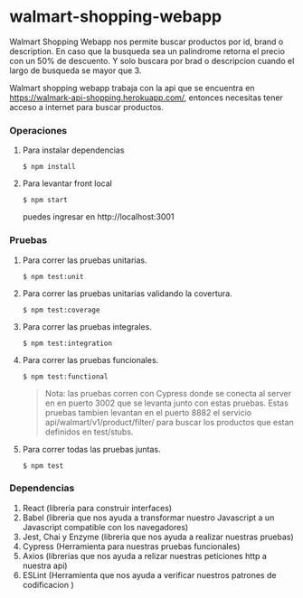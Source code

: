 # walmart-shopping-webapp
Walmart Shopping Webapp nos permite buscar productos por id, brand o description.
En caso que la busqueda sea un palindrome retorna el precio con un 50% de descuento.
Y solo buscara por brad o descripcion cuando el largo de busqueda se mayor que 3.

Walmart shopping webapp trabaja con la api que se encuentra en https://walmark-api-shopping.herokuapp.com/, 
entonces necesitas tener acceso a internet para buscar productos. 

### Operaciones

1. Para instalar dependencias
    ```
    $ npm install
    ```
2. Para levantar front local
    ```
    $ npm start    
    ```
    puedes ingresar en http://localhost:3001
    
### Pruebas

1. Para correr las pruebas unitarias.
    ```
    $ npm test:unit
    ```
1. Para correr las pruebas unitarias validando la covertura.
    ```
    $ npm test:coverage
    ```

2. Para correr las pruebas integrales.
    ```
    $ npm test:integration
    ```

3. Para correr las pruebas funcionales.
    ```
    $ npm test:functional
    ```
      > Nota: las pruebas corren con Cypress donde se conecta al server en en puerto 3002 que se levanta junto
      con estas pruebas. Estas pruebas tambien levantan en el puerto 8882 el servicio api/walmart/v1/product/filter/ 
      para buscar los productos que estan definidos en test/stubs.

4. Para correr todas las pruebas juntas.
    ```
    $ npm test
    ```
### Dependencias
1. React (libreria para construir interfaces)
2. Babel (libreria que nos ayuda a transformar nuestro Javascript a un Javascript compatible con los navegadores)
3. Jest, Chai y Enzyme (libreria que nos ayuda a realizar nuestras pruebas)
4. Cypress (Herramienta para nuestras pruebas funcionales)
5. Axios (librerias que nos ayuda a relizar nuestras peticiones http a nuestra api)
6. ESLint (Herramienta que nos ayuda a verificar nuestros patrones de codificacion )
